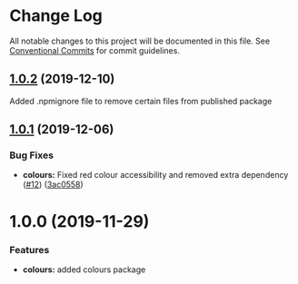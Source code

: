 # Change Log

All notable changes to this project will be documented in this file.
See [Conventional Commits](https://conventionalcommits.org) for commit guidelines.

## [1.0.2](https://github.com/telus/pm-kit/compare/@pm-kit/colours@1.0.1...@pm-kit/colours@1.0.2) (2019-12-10)

Added .npmignore file to remove certain files from published package

## [1.0.1](https://github.com/telus/pm-kit/compare/@pm-kit/colours@1.0.0...@pm-kit/colours@1.0.1) (2019-12-06)

### Bug Fixes

- **colours:** Fixed red colour accessibility and removed extra dependency ([#12](https://github.com/telus/pm-kit/pull/12)) ([3ac0558](https://github.com/telus/pm-kit/commit/3ac0558c9a7d10b6cde552803ecb84d04942a965))

# 1.0.0 (2019-11-29)

### Features

- **colours:** added colours package
